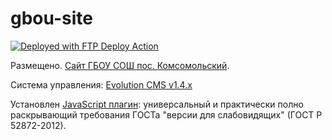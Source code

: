 # gbou-site

[<img alt="Deployed with FTP Deploy Action" src="https://img.shields.io/badge/Deployed With-FTP DEPLOY ACTION-%3CCOLOR%3E?style=for-the-badge&color=0077b6">]


Размещено. [Сайт ГБОУ СОШ пос. Комсомольский].

Система управления: [Evolution CMS v1.4.x]

Установлен [JavaScript плагин]: универсальный и практически полно раскрывающий требования ГОСТа "версии для слабовидящих" (ГОСТ Р 52872-2012).

[<img alt="Deployed with FTP Deploy Action" src="https://img.shields.io/badge/Deployed With-FTP DEPLOY ACTION-%3CCOLOR%3E?style=for-the-badge&color=0077b6">]: https://github.com/KSOSH/komsomol-site/actions/workflows/server.yml
[Evolution CMS v1.4.x]: https://github.com/evolution-cms/evolution/tree/1.4.x
[JavaScript плагин]: https://bvi.isvek.ru/
[ГОСТ Р 52872-2012]: https://bvi.isvek.ru/gost-p-52872-2012/
[Сайт ГБОУ СОШ пос. Комсомольский]: https://komsomol.minobr63.ru/